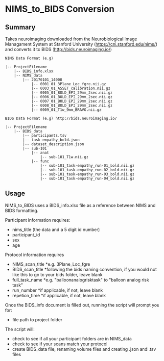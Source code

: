 # NIMS_to_BIDS Conversion

## Summary

Takes neuroimaging downloaded from the Neurobiological Image Managament System at Stanford University (https://cni.stanford.edu/nims/) and converts it to BIDS (http://bids.neuroimaging.io/)
```
NIMS Data Format (e.g)

|-- ProjectFilename
    |-- BIDS_info.xlsx
    |-- NIMS_data
        |-- 20170101_14000
            |-- 0001_01_3Plane_Loc_fgre.nii.gz
            |-- 0003_01_ASSET_calibration.nii.gz
            |-- 0005_01_BOLD_EPI_29mm_2sec.nii.gz
            |-- 0006_01_BOLD_EPI_29mm_2sec.nii.gz
            |-- 0007_01_BOLD_EPI_29mm_2sec.nii.gz
            |-- 0008_01_BOLD_EPI_29mm_2sec.nii.gz
            |-- 0009_01_T1w_9mm_BRAVO.nii.gz  

BIDS Data Format (e.g) http://bids.neuroimaging.io/

|-- ProjectFilename
    |-- BIDS_data
        |-- participants.tsv
        |-- task-empathy_bold.json
        |-- dataset_description.json
        |-- sub-101
            |-- anat
                |-- sub-101_T1w.nii.gz
            |-- func
                |-- sub-101_task-empathy_run-01_bold.nii.gz
                |-- sub-101_task-empathy_run-02_bold.nii.gz
                |-- sub-101_task-empathy_run-03_bold.nii.gz
                |-- sub-101_task-empathy_run-04_bold.nii.gz
```

## Usage

NIMS_to_BIDS uses a BIDS_info.xlsx file as a reference between NIMS and BIDS formatting. 

Participant information requires: 
  * nims_title (the data and a 5 digit id number)
  * participant_id
  * sex
  * age
    
Protocol information requires
  * NIMS_scan_title 
  	*e.g. 3Plane_Loc_fgre
  * BIDS_scan_title 
  	*following the bids naming convention, if you would not like this to go to your bids folder, leave blank
  * full_task_name 
  	*e.g. "balloonanalogrisktask" to "balloon analog risk task"
  * run_number 
  	*if applicable, if not, leave blank
  * repetion_time 
  	*if applicable, if not, leave blank
  
 Once the BIDS_info document is filled out, running the script will prompt you for:
  * file path to project folder
 
The script will:
  * check to see if all your participant folders are in NIMS_data
  * check to see if your scans match your protocol
  * create BIDS_data file, renaming volume files and creating .json and .tsv files
